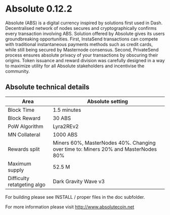 # Absolute 0.12.2

Absolute (ABS) is a digital currency inspired by solutions first used in Dash. Decentralised network of nodes secures and cryptographically confirms every transaction involving ABS. Solution offered by Absolute gives its users groundbreaking opportunities. First, InstaSend transactions can compete with traditional instantaneous payments methods such as credit cards, while still being secured by Masternode consensus. Second, PrivateSend process ensures absolute privacy of your transactions by obscuring their origins. Token issuance and reward division was carefully designed in a way to maximize utility for all Absolute stakeholders and incentivise the community.


## Absolute technical details

| Area | Absolute setting |
| ------ | ------ |
| Block Time | 1.5 minutes |
| Block Reward | 30 ABS |
| PoW Algorithm | Lyra2REv2 |
| MN Collateral | 1000 ABS |
| Rewards split | Miners 60%, MasterNodes 40%. Changing over time to: Miners 20% and MasterNodes 80% |
| Maximum supply | 52.5 M |
| Difficulty retatgeting algo | Dark Gravity Wave v3 | 


For building please see INSTALL / proper files in the doc subfolder.

For more information please visit http://www.absolutecoin.net
